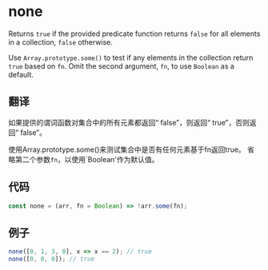 # none

Returns `true` if the provided predicate function returns `false` for all elements in a collection, `false` otherwise.

Use `Array.prototype.some()` to test if any elements in the collection return `true` based on `fn`.
Omit the second argument, `fn`, to use `Boolean` as a default.

## 翻译

如果提供的谓词函数对集合中的所有元素都返回“ false”，则返回“ true”，否则返回“ false”。

使用Array.prototype.some()来测试集合中是否有任何元素基于fn返回true。
省略第二个参数`fn`，以使用`Boolean'作为默认值。

## 代码

```js
const none = (arr, fn = Boolean) => !arr.some(fn);
```

## 例子

```js
none([0, 1, 3, 0], x => x == 2); // true
none([0, 0, 0]); // true
```
